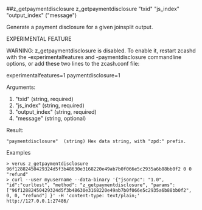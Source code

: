 ##z_getpaymentdisclosure
z_getpaymentdisclosure "txid" "js_index" "output_index" ("message") 

Generate a payment disclosure for a given joinsplit output.

EXPERIMENTAL FEATURE

WARNING: z_getpaymentdisclosure is disabled.
To enable it, restart zcashd with the -experimentalfeatures and
-paymentdisclosure commandline options, or add these two lines
to the zcash.conf file:

experimentalfeatures=1
paymentdisclosure=1

Arguments:
1. "txid"            (string, required) 
2. "js_index"        (string, required) 
3. "output_index"    (string, required) 
4. "message"         (string, optional) 

Result:
```
"paymentdisclosure"  (string) Hex data string, with "zpd:" prefix.

```
Examples
```
> verus z_getpaymentdisclosure 96f12882450429324d5f3b48630e3168220e49ab7b0f066e5c2935a6b88bb0f2 0 0 "refund"
> curl --user myusername --data-binary '{"jsonrpc": "1.0", "id":"curltest", "method": "z_getpaymentdisclosure", "params": ["96f12882450429324d5f3b48630e3168220e49ab7b0f066e5c2935a6b88bb0f2", 0, 0, "refund"] }' -H 'content-type: text/plain;' http://127.0.0.1:27486/

```
